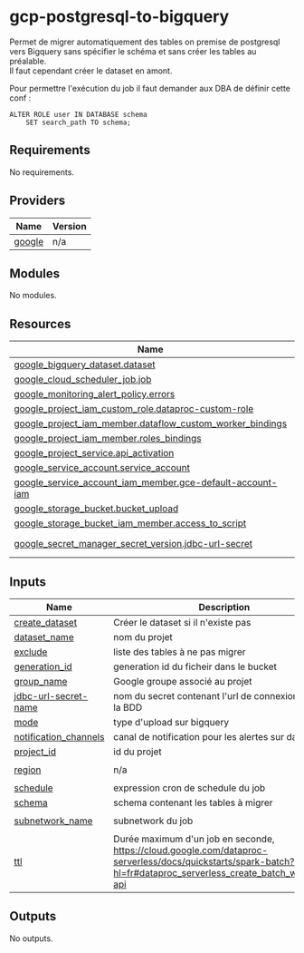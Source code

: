 # gcp-postgresql-to-bigquery

Permet de migrer automatiquement des tables on premise de postgresql vers Bigquery sans spécifier le schéma et sans créer les tables au préalable.  
Il faut cependant créer le dataset en amont.

Pour permettre l'exécution du job il faut demander aux DBA de définir cette conf :
```
ALTER ROLE user IN DATABASE schema
    SET search_path TO schema;
```

<!-- BEGIN_TF_DOCS -->
## Requirements

No requirements.

## Providers

| Name | Version |
|------|---------|
| <a name="provider_google"></a> [google](#provider\_google) | n/a |

## Modules

No modules.

## Resources

| Name | Type |
|------|------|
| [google_bigquery_dataset.dataset](https://registry.terraform.io/providers/hashicorp/google/latest/docs/resources/bigquery_dataset) | resource |
| [google_cloud_scheduler_job.job](https://registry.terraform.io/providers/hashicorp/google/latest/docs/resources/cloud_scheduler_job) | resource |
| [google_monitoring_alert_policy.errors](https://registry.terraform.io/providers/hashicorp/google/latest/docs/resources/monitoring_alert_policy) | resource |
| [google_project_iam_custom_role.dataproc-custom-role](https://registry.terraform.io/providers/hashicorp/google/latest/docs/resources/project_iam_custom_role) | resource |
| [google_project_iam_member.dataflow_custom_worker_bindings](https://registry.terraform.io/providers/hashicorp/google/latest/docs/resources/project_iam_member) | resource |
| [google_project_iam_member.roles_bindings](https://registry.terraform.io/providers/hashicorp/google/latest/docs/resources/project_iam_member) | resource |
| [google_project_service.api_activation](https://registry.terraform.io/providers/hashicorp/google/latest/docs/resources/project_service) | resource |
| [google_service_account.service_account](https://registry.terraform.io/providers/hashicorp/google/latest/docs/resources/service_account) | resource |
| [google_service_account_iam_member.gce-default-account-iam](https://registry.terraform.io/providers/hashicorp/google/latest/docs/resources/service_account_iam_member) | resource |
| [google_storage_bucket.bucket_upload](https://registry.terraform.io/providers/hashicorp/google/latest/docs/resources/storage_bucket) | resource |
| [google_storage_bucket_iam_member.access_to_script](https://registry.terraform.io/providers/hashicorp/google/latest/docs/resources/storage_bucket_iam_member) | resource |
| [google_secret_manager_secret_version.jdbc-url-secret](https://registry.terraform.io/providers/hashicorp/google/latest/docs/data-sources/secret_manager_secret_version) | data source |

## Inputs

| Name | Description | Type | Default | Required |
|------|-------------|------|---------|:--------:|
| <a name="input_create_dataset"></a> [create\_dataset](#input\_create\_dataset) | Créer le dataset si il n'existe pas | `bool` | `false` | no |
| <a name="input_dataset_name"></a> [dataset\_name](#input\_dataset\_name) | nom du projet | `string` | n/a | yes |
| <a name="input_exclude"></a> [exclude](#input\_exclude) | liste des tables à ne pas migrer | `string` | `""` | no |
| <a name="input_generation_id"></a> [generation\_id](#input\_generation\_id) | generation id du ficheir dans le bucket | `string` | `""` | no |
| <a name="input_group_name"></a> [group\_name](#input\_group\_name) | Google groupe associé au projet | `string` | n/a | yes |
| <a name="input_jdbc-url-secret-name"></a> [jdbc-url-secret-name](#input\_jdbc-url-secret-name) | nom du secret contenant l'url de connexion jdbc à la BDD | `string` | n/a | yes |
| <a name="input_mode"></a> [mode](#input\_mode) | type d'upload sur bigquery | `string` | `"overwrite"` | no |
| <a name="input_notification_channels"></a> [notification\_channels](#input\_notification\_channels) | canal de notification pour les alertes sur dataproc | `list(string)` | n/a | yes |
| <a name="input_project_id"></a> [project\_id](#input\_project\_id) | id du projet | `string` | n/a | yes |
| <a name="input_region"></a> [region](#input\_region) | n/a | `string` | `"europe-west1"` | no |
| <a name="input_schedule"></a> [schedule](#input\_schedule) | expression cron de schedule du job | `string` | n/a | yes |
| <a name="input_schema"></a> [schema](#input\_schema) | schema contenant les tables à migrer | `string` | n/a | yes |
| <a name="input_subnetwork_name"></a> [subnetwork\_name](#input\_subnetwork\_name) | subnetwork du job | `string` | `"subnet-for-vpn"` | no |
| <a name="input_ttl"></a> [ttl](#input\_ttl) | Durée maximum d'un job en seconde, https://cloud.google.com/dataproc-serverless/docs/quickstarts/spark-batch?hl=fr#dataproc_serverless_create_batch_workload-api | `string` | `"14400s"` | no |

## Outputs

No outputs.
<!-- END_TF_DOCS -->